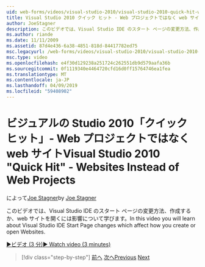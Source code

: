 ```yaml
---
uid: web-forms/videos/visual-studio-2010/visual-studio-2010-quick-hit-websites-instead-of-web-projects
title: Visual Studio 2010 クイック ヒット - Web プロジェクトではなく web サイト |Microsoft Docs
author: JoeStagner
description: このビデオでは、Visual Studio IDE のスタート ページの変更方法、作成するか、web サイトを開くには影響について学びます。
ms.author: riande
ms.date: 11/11/2009
ms.assetid: 87d4e436-6a38-4851-818d-84417782ed75
msc.legacyurl: /web-forms/videos/visual-studio-2010/visual-studio-2010-quick-hit-websites-instead-of-web-projects
msc.type: video
ms.openlocfilehash: e4f30d129238a251724c262551db9d579aafa36b
ms.sourcegitcommit: 0f1119340e4464720cfd16d0ff15764746ea1fea
ms.translationtype: MT
ms.contentlocale: ja-JP
ms.lasthandoff: 04/09/2019
ms.locfileid: "59408902"
---
```

# <a name="visual-studio-2010-quick-hit---websites-instead-of-web-projects"></a><span data-ttu-id="3fb0f-103">ビジュアルの Studio 2010「クイック ヒット」- Web プロジェクトではなく web サイト</span><span class="sxs-lookup"><span data-stu-id="3fb0f-103">Visual Studio 2010 "Quick Hit" - Websites Instead of Web Projects</span></span>

<span data-ttu-id="3fb0f-104">によって[Joe Stagner](https://github.com/JoeStagner)</span><span class="sxs-lookup"><span data-stu-id="3fb0f-104">by [Joe Stagner](https://github.com/JoeStagner)</span></span>

<span data-ttu-id="3fb0f-105">このビデオでは、Visual Studio IDE のスタート ページの変更方法、作成するか、web サイトを開くには影響について学びます。</span><span class="sxs-lookup"><span data-stu-id="3fb0f-105">In this video you will learn about Visual Studio IDE Start Page changes which affect how you create or open Websites.</span></span> 

[<span data-ttu-id="3fb0f-106">&#9654;ビデオ (3 分)</span><span class="sxs-lookup"><span data-stu-id="3fb0f-106">&#9654; Watch video (3 minutes)</span></span>](https://channel9.msdn.com/Blogs/ASP-NET-Site-Videos/visual-studio-2010-quick-hit-websites-instead-of-web-projects)

> [!div class="step-by-step"]
> <span data-ttu-id="3fb0f-107">[前へ](visual-studio-2010-quick-hit-new-multi-targeting.md)
> [次へ](visual-studio-2010-quick-hit-snippets-intellisense.md)</span><span class="sxs-lookup"><span data-stu-id="3fb0f-107">[Previous](visual-studio-2010-quick-hit-new-multi-targeting.md)
[Next](visual-studio-2010-quick-hit-snippets-intellisense.md)</span></span>
